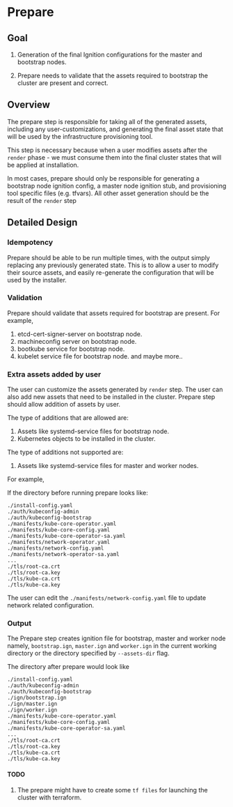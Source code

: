 # Prepare

## Goal

1. Generation of the final Ignition configurations for the master and bootstrap nodes.

2. Prepare needs to validate that the assets required to bootstrap the cluster are present and correct.

## Overview

The prepare step is responsible for taking all of the generated assets, including any user-customizations, and generating the final asset state that will be used by the infrastructure provisioning tool.

This step is necessary because when a user modifies assets after the `render` phase - we must consume them into the final cluster states that will be applied at installation.

In most cases, prepare should only be responsible for generating a bootstrap node ignition config, a master node ignition stub, and provisioning tool specific files (e.g. tfvars). All other asset generation should be the result of the `render` step

## Detailed Design

### Idempotency

Prepare should be able to be run multiple times, with the output simply replacing any previously generated state. This is to allow a user to modify their source assets, and easily re-generate the configuration that will be used by the installer.

### Validation

Prepare should validate that assets required for bootstrap are present. For example,

1. etcd-cert-signer-server on bootstrap node.
2. machineconfig server on bootstrap node.
3. bootkube service for bootstrap node.
4. kubelet service file for bootstrap node. and maybe more..

### Extra assets added by user

The user can customize the assets generated by `render` step. The user can also add new assets that need to be installed in the cluster. Prepare step should allow addition of assets by user.

The type of additions that are allowed are:

1. Assets like systemd-service files for bootstrap node.
2. Kubernetes objects to be installed in the cluster.

The type of additions not supported are:

1. Assets like systemd-service files for master and worker nodes.

For example,

If the directory before running prepare looks like:

```
./install-config.yaml
./auth/kubeconfig-admin
./auth/kubeconfig-bootstrap
./manifests/kube-core-operator.yaml
./manifests/kube-core-config.yaml
./manifests/kube-core-operator-sa.yaml
./manifests/network-operator.yaml
./manifests/network-config.yaml
./manifests/network-operator-sa.yaml
...
./tls/root-ca.crt
./tls/root-ca.key
./tls/kube-ca.crt
./tls/kube-ca.key
```

The user can edit the `./manifests/network-config.yaml` file to update network related configuration.

### Output

The Prepare step creates ignition file for bootstrap, master and worker node namely, `bootstrap.ign`, `master.ign` and `worker.ign` in the current working directory or the directory specified by `--assets-dir` flag.

The directory after prepare would look like

```
./install-config.yaml
./auth/kubeconfig-admin
./auth/kubeconfig-bootstrap
./ign/bootstrap.ign
./ign/master.ign
./ign/worker.ign
./manifests/kube-core-operator.yaml
./manifests/kube-core-config.yaml
./manifests/kube-core-operator-sa.yaml
...
./tls/root-ca.crt
./tls/root-ca.key
./tls/kube-ca.crt
./tls/kube-ca.key
```

#### TODO

1. The prepare might have to create some `tf files` for launching the cluster with terraform.
